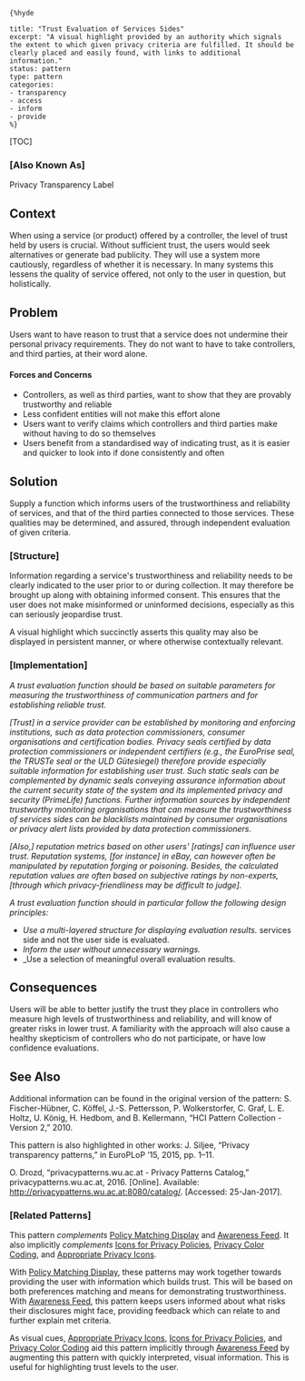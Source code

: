     {%hyde

    title: "Trust Evaluation of Services Sides"
    excerpt: "A visual highlight provided by an authority which signals the extent to which given privacy criteria are fulfilled. It should be clearly placed and easily found, with links to additional information."
    status: pattern
    type: pattern
    categories:
    - transparency
    - access
    - inform
    - provide
    %}

[TOC]

### [Also Known As]
<!-- All other names the pattern is known by.-->

Privacy Transparency Label

## Context
<!-- The situations in which the pattern may apply.-->

When using a service (or product) offered by a controller, the level of trust held by users is crucial. Without sufficient trust, the users would seek alternatives or generate bad publicity. They will use a system more cautiously, regardless of whether it is necessary. In many systems this lessens the quality of service offered, not only to the user in question, but holistically.

## Problem
<!-- The problem a pattern addresses, including a list of forces describing why a problem might be difficult to solve.-->

Users want to have reason to trust that a service does not undermine their personal privacy requirements. They do not want to have to take controllers, and third parties, at their word alone.

#### Forces and Concerns
<!-- Implications in this problem which affect the appropriateness of a solution, and are affected by this pattern.-->
<!-- Forces should be highly visible for easy reference, where less obvious a dedicated section is recommended.-->
- Controllers, as well as third parties, want to show that they are provably trustworthy and reliable
- Less confident entities will not make this effort alone
- Users want to verify claims which controllers and third parties make without having to do so themselves
- Users benefit from a standardised way of indicating trust, as it is easier and quicker to look into if done consistently and often

## Solution
<!-- A concise description of how the pattern addresses the problem.-->

Supply a function which informs users of the trustworthiness and reliability of services, and that of the third parties connected to those services. These qualities may be determined, and assured, through independent evaluation of given criteria.

### [Structure]
<!--A detailed specification of the structural aspects of the pattern. A class diagram if applicable.-->

Information regarding a service's trustworthiness and reliability needs to be clearly indicated to the user prior to or during collection. It may therefore be brought up along with obtaining informed consent. This ensures that the user does not make misinformed or uninformed decisions, especially as this can seriously jeopardise trust.

A visual highlight which succinctly asserts this quality may also be displayed in persistent manner, or where otherwise contextually relevant.

### [Implementation]
<!--Guidelines for implementing the pattern; code fragments; suggested PETS; policy fragments.-->

_A trust evaluation function should be based on suitable parameters for measuring the trustworthiness of communication partners and for establishing reliable trust._

_[Trust] in a service provider can be established by monitoring and enforcing institutions, such as data protection commissioners, consumer organisations and certification bodies. Privacy seals certified by data protection commissioners or independent certifiers (e.g., the EuroPrise seal, the TRUSTe seal or the ULD Gütesiegel) therefore provide especially suitable information for establishing user trust. Such static seals can be complemented by dynamic seals conveying assurance information about the current security state of the system and its implemented privacy and security (PrimeLife) functions. Further information sources by independent trustworthy monitoring organisations that can measure the trustworthiness of services sides can be blacklists maintained by consumer organisations or privacy alert lists provided by data protection commissioners._

_[Also,] reputation metrics based on other users' [ratings] can influence user trust. Reputation systems, [for instance] in eBay, can however often be manipulated by reputation forging or poisoning. Besides, the calculated reputation values are often based on subjective ratings by non-experts, [through which privacy-friendliness may be difficult to judge]._

_A trust evaluation function should in particular follow the following design principles:_
- _Use a multi-layered structure for displaying evaluation results._
services side and not the user side is evaluated.
- _Inform the user without unnecessary warnings._
- _Use a selection of meaningful overall evaluation results.

## Consequences
<!--The advantages (benefits) and disadvantages (liabilities) of applying the pattern.-->

Users will be able to better justify the trust they place in controllers who measure high levels of trustworthiness and reliability, and will know of greater risks in lower trust. A familiarity with the approach will also cause a healthy skepticism of controllers who do not participate, or have low confidence evaluations.

<!--### [Constraints]-->
<!-- limitations as a consequence of applying the pattern.-->



<!--## Examples-->
<!--Motivational example to see how the pattern is applied.-->



<!--### [Known Uses]-->
<!-- Pointers to various applications of the pattern.-->



## See Also
<!-- Any pointers to relevant information, not contained in the subfields below.-->

Additional information can be found in the original version of the pattern:
S. Fischer-Hübner, C. Köffel, J.-S. Pettersson, P. Wolkerstorfer, C. Graf, L. E. Holtz, U. König, H. Hedbom, and B. Kellermann, “HCI Pattern Collection - Version 2,” 2010.

This pattern is also highlighted in other works:
J. Siljee, “Privacy transparency patterns,” in EuroPLoP ’15, 2015, pp. 1–11.

O. Drozd, “privacypatterns.wu.ac.at - Privacy Patterns Catalog,” privacypatterns.wu.ac.at, 2016. [Online]. Available: http://privacypatterns.wu.ac.at:8080/catalog/. [Accessed: 25-Jan-2017].

### [Related Patterns]
<!-- Supporting and conflicting patterns-->

This pattern _complements_ [Policy Matching Display](Policy-Matching-Display) and [Awareness Feed](Awareness-Feed). It also implicitly _complements_ [Icons for Privacy Policies](Icons-for-Privacy-Policies), [Privacy Color Coding](Privacy-Color-Coding), and [Appropriate Privacy Icons](Appropriate-Privacy-Icons).

With [Policy Matching Display](Policy-Matching-Display), these patterns may work together towards providing the user with information which builds trust. This will be based on both preferences matching and means for demonstrating trustworthiness. With [Awareness Feed](Awareness-Feed), this pattern keeps users informed about what risks their disclosures might face, providing feedback which can relate to and further explain met criteria.

As visual cues, [Appropriate Privacy Icons](Appropriate-Privacy-Icons), [Icons for Privacy Policies](Icons-for-Privacy-Policies), and [Privacy Color Coding](Privacy-Color-Coding) aid this pattern implicitly through [Awareness Feed](Awareness-Feed) by augmenting this pattern with quickly interpreted, visual information. This is useful for highlighting trust levels to the user.

<!--### [Sources]-->
<!-- References to the original source of the pattern.-->



<!-- ## General Comments -->
<!-- Separate discussion on the pattern.-->



<!--## Tags-->
<!-- User definable descriptors for additional correlation.-->
